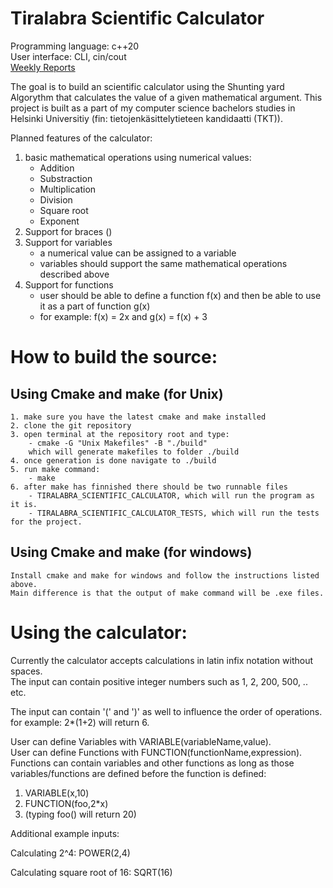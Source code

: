 # Tiralabra Scientific Calculator

Programming language: c++20  
User interface: CLI, cin/cout  
[Weekly Reports](https://github.com/MatiasSinisalo/Tiralabra/tree/main/documents/weeklyreports)  

The goal is to build an scientific calculator using the Shunting yard Algorythm that calculates the value of a given mathematical argument.
This project is built as a part of my computer science bachelors studies in Helsinki Universitiy (fin: tietojenkäsittelytieteen kandidaatti (TKT)).

Planned features of the calculator:

1. basic mathematical operations using numerical values:
    - Addition
    - Substraction
    - Multiplication
    - Division
    - Square root
    - Exponent
2. Support for braces ()
3. Support for variables
    - a numerical value can be assigned to a variable
    - variables should support the same mathematical operations described above
4. Support for functions
    - user should be able to define a function f(x) and then be able to use it as a part of function g(x)
    - for example: f(x) = 2x and g(x) = f(x) + 3
# How to build the source:

## Using Cmake and make (for Unix)
    1. make sure you have the latest cmake and make installed
    2. clone the git repository
    3. open terminal at the repository root and type: 
        - cmake -G "Unix Makefiles" -B "./build"
        which will generate makefiles to folder ./build
    4. once generation is done navigate to ./build
    5. run make command:
        - make
    6. after make has finnished there should be two runnable files
        - TIRALABRA_SCIENTIFIC_CALCULATOR, which will run the program as it is.
        - TIRALABRA_SCIENTIFIC_CALCULATOR_TESTS, which will run the tests for the project.
## Using Cmake and make (for windows)
    Install cmake and make for windows and follow the instructions listed above. 
    Main difference is that the output of make command will be .exe files.

# Using the calculator:
Currently the calculator accepts calculations in latin infix notation without spaces.   
The input can contain positive integer numbers such as 1, 2, 200, 500, .. etc.  

The input can contain '(' and ')' as well to influence the order of operations.  
for example: 2*(1+2) will return 6. 

User can define Variables with VARIABLE(variableName,value).  
User can define Functions with FUNCTION(functionName,expression). 
Functions can contain variables and other functions as long as those variables/functions are defined before the function is defined:  
1. VARIABLE(x,10)
2. FUNCTION(foo,2*x)
3. (typing foo() will return 20)

Additional example inputs:  

Calculating 2^4:
POWER(2,4)

Calculating square root of 16:
SQRT(16)









    
